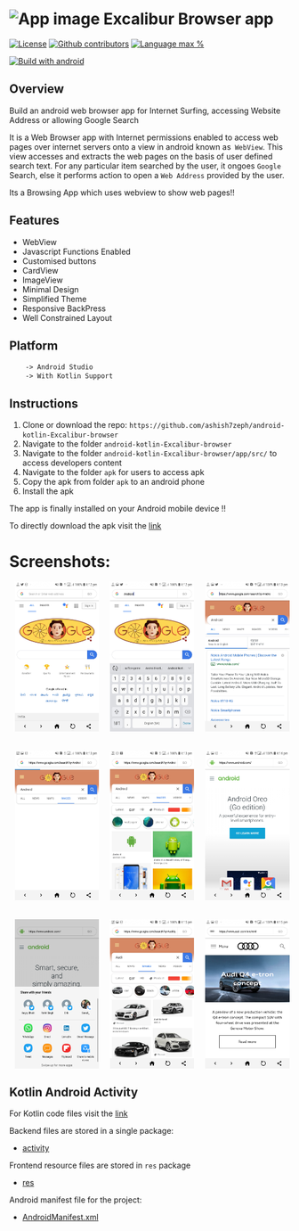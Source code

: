 

# <img alt="App image" src="screenshots/icon.png" width="5%"> Excalibur Browser app

[![License](https://img.shields.io/github/license/ashish7zeph/android-kotlin-Excalibur-browser.svg?style=for-the-badge)](https://github.com/ashish7zeph/android-kotlin-Excalibur-browser/blob/master/LICENSE)
[![Github contributors](https://img.shields.io/github/contributors/ashish7zeph/android-kotlin-Excalibur-browser.svg?style=for-the-badge)](https://github.com/ashish7zeph/android-kotlin-Excalibur-browser/graphs/contributors)
[![Language max %](https://img.shields.io/github/languages/top/ashish7zeph/android-kotlin-Excalibur-browser.svg?color=orange&style=for-the-badge)](https://kotlinlang.org/)

[![Build with android](https://forthebadge.com/images/badges/built-for-android.svg)](https://www.android.com/)

## Overview

Build an android web browser app for Internet Surfing, accessing Website Address or allowing Google Search

It is a Web Browser app with Internet permissions enabled to access web pages over internet servers onto a view in android known as` WebView`. This view accesses and extracts the web pages on the basis of user defined search text. For any particular item searched by the user, it ongoes `Google` Search, else it performs action to open a `Web Address` provided by the user. 

Its a Browsing App which uses webview to show web pages!!

## Features

* WebView
* Javascript Functions Enabled
* Customised buttons
* CardView
* ImageView
* Minimal Design
* Simplified Theme
* Responsive BackPress
* Well Constrained Layout

## Platform
        -> Android Studio
        -> With Kotlin Support

## Instructions

1. Clone or download the repo: `https://github.com/ashish7zeph/android-kotlin-Excalibur-browser`
2. Navigate to the folder `android-kotlin-Excalibur-browser`
3. Navigate to the folder `android-kotlin-Excalibur-browser/app/src/` to access developers content
3. Navigate to the folder `apk` for users to access apk
4. Copy the apk from folder `apk` to an android phone
5. Install the apk

The app is finally installed on your Android mobile device !!

To directly download the apk visit the [link](https://github.com/ashish7zeph/android-kotlin-Excalibur-browser/tree/master/apk)

 # Screenshots:

<div style="display:flex;">
<img alt="App image" src="screenshots/img1.jpg" width="30%" hspace="10">
<img alt="App image" src="screenshots/img2.jpg" width="30%" hspace="10">
<img alt="App image" src="screenshots/img3.jpg" width="30%" hspace="10">
</div>
<br/>
<br/>
<div style="display:flex;">
<img alt="App image" src="screenshots/img4.jpg" width="30%" hspace="10">
<img alt="App image" src="screenshots/img5.jpg" width="30%" hspace="10">
<img alt="App image" src="screenshots/img6.jpg" width="30%" hspace="10">
</div>
<br/>
<br/>
<div style="display:flex;">
<img alt="App image" src="screenshots/img7.jpg" width="30%" hspace="10">
<img alt="App image" src="screenshots/img8.jpg" width="30%" hspace="10">
<img alt="App image" src="screenshots/img9.jpg" width="30%" hspace="10">
</div>

## Kotlin Android Activity

For Kotlin code files visit the [link](https://github.com/ashish7zeph/android-kotlin-Excalibur-browser/tree/master/app/src/main/java/com/zeph7/recipefinder)

Backend files are stored in a single package:

* [activity](https://github.com/ashish7zeph/android-kotlin-Excalibur-browser/tree/master/app/src/main/java/com/zeph7/excalibur)

Frontend resource files are stored in `res` package

* [res](https://github.com/ashish7zeph/android-kotlin-Excalibur-browser/tree/master/app/src/main/res)

Android manifest file for the project:

* [AndroidManifest.xml](https://github.com/ashish7zeph/android-kotlin-Excalibur-browser/blob/master/app/src/main/AndroidManifest.xml)
